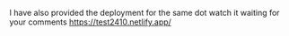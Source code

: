I have also provided the deployment for the same dot watch it waiting for  your comments  https://test2410.netlify.app/
